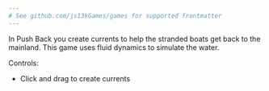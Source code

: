 ```yaml
---
# See github.com/js13kGames/games for supported frontmatter
---
```

In Push Back you create currents to help the stranded boats get back to the mainland. This game uses fluid dynamics to simulate the water.

Controls:
- Click and drag to create currents
